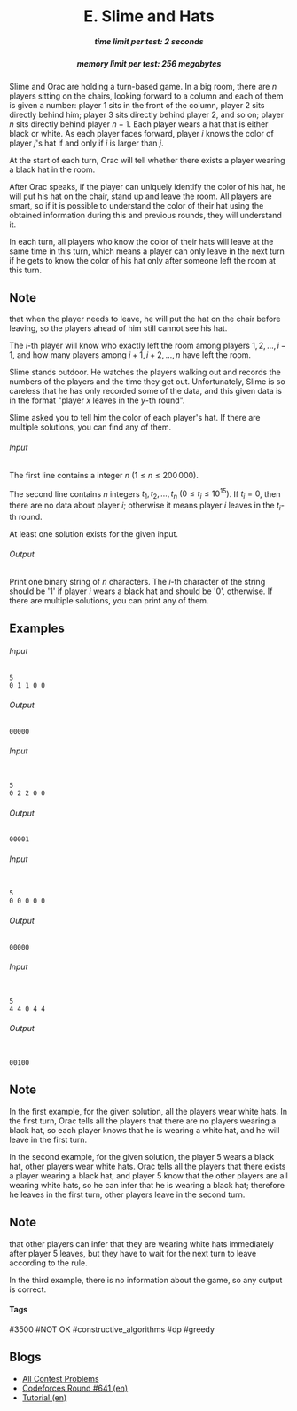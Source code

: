 <h1 style='text-align: center;'> E. Slime and Hats</h1>

<h5 style='text-align: center;'>time limit per test: 2 seconds</h5>
<h5 style='text-align: center;'>memory limit per test: 256 megabytes</h5>

Slime and Orac are holding a turn-based game. In a big room, there are $n$ players sitting on the chairs, looking forward to a column and each of them is given a number: player $1$ sits in the front of the column, player $2$ sits directly behind him; player $3$ sits directly behind player $2$, and so on; player $n$ sits directly behind player $n-1$. Each player wears a hat that is either black or white. As each player faces forward, player $i$ knows the color of player $j$'s hat if and only if $i$ is larger than $j$.

At the start of each turn, Orac will tell whether there exists a player wearing a black hat in the room.

After Orac speaks, if the player can uniquely identify the color of his hat, he will put his hat on the chair, stand up and leave the room. All players are smart, so if it is possible to understand the color of their hat using the obtained information during this and previous rounds, they will understand it.

 In each turn, all players who know the color of their hats will leave at the same time in this turn, which means a player can only leave in the next turn if he gets to know the color of his hat only after someone left the room at this turn.

## Note

 that when the player needs to leave, he will put the hat on the chair before leaving, so the players ahead of him still cannot see his hat. 

The $i$-th player will know who exactly left the room among players $1,2,\ldots,i-1$, and how many players among $i+1,i+2,\ldots,n$ have left the room.

Slime stands outdoor. He watches the players walking out and records the numbers of the players and the time they get out. Unfortunately, Slime is so careless that he has only recorded some of the data, and this given data is in the format "player $x$ leaves in the $y$-th round".

Slime asked you to tell him the color of each player's hat. If there are multiple solutions, you can find any of them.

###### Input

The first line contains a integer $n\ (1\le n\le 200\,000)$.

The second line contains $n$ integers $t_1,t_2,\dots,t_n\ (0\le t_i\le 10^{15})$. If $t_i=0$, then there are no data about player $i$; otherwise it means player $i$ leaves in the $t_i$-th round.

At least one solution exists for the given input. 

###### Output

Print one binary string of $n$ characters. The $i$-th character of the string should be '1' if player $i$ wears a black hat and should be '0', otherwise. If there are multiple solutions, you can print any of them.

## Examples

###### Input


```text
5
0 1 1 0 0
```
###### Output


```text
00000
```
###### Input

```text

5
0 2 2 0 0

```
###### Output


```text
00001
```
###### Input

```text

5
0 0 0 0 0

```
###### Output


```text
00000
```
###### Input

```text

5
4 4 0 4 4

```
###### Output


```text

00100
```
## Note

In the first example, for the given solution, all the players wear white hats. In the first turn, Orac tells all the players that there are no players wearing a black hat, so each player knows that he is wearing a white hat, and he will leave in the first turn.

In the second example, for the given solution, the player $5$ wears a black hat, other players wear white hats. Orac tells all the players that there exists a player wearing a black hat, and player $5$ know that the other players are all wearing white hats, so he can infer that he is wearing a black hat; therefore he leaves in the first turn, other players leave in the second turn. 
## Note

 that other players can infer that they are wearing white hats immediately after player $5$ leaves, but they have to wait for the next turn to leave according to the rule.

In the third example, there is no information about the game, so any output is correct.



#### Tags 

#3500 #NOT OK #constructive_algorithms #dp #greedy 

## Blogs
- [All Contest Problems](../Codeforces_Round_641_(Div._1).md)
- [Codeforces Round #641 (en)](../blogs/Codeforces_Round_641_(en).md)
- [Tutorial (en)](../blogs/Tutorial_(en).md)
